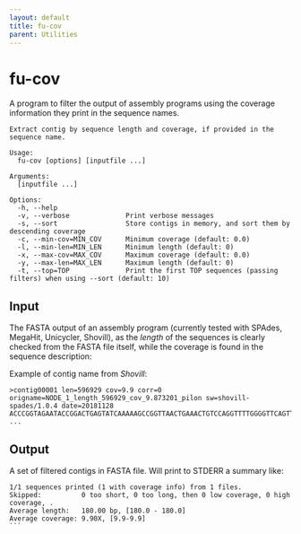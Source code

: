 ```yaml
---
layout: default
title: fu-cov
parent: Utilities
---
```



# fu-cov

A program to filter the output of assembly programs using the
coverage information they print
in the sequence names.

```text
Extract contig by sequence length and coverage, if provided in the sequence name.

Usage:
  fu-cov [options] [inputfile ...]

Arguments:
  [inputfile ...]

Options:
  -h, --help
  -v, --verbose              Print verbose messages
  -s, --sort                 Store contigs in memory, and sort them by descending coverage
  -c, --min-cov=MIN_COV      Minimum coverage (default: 0.0)
  -l, --min-len=MIN_LEN      Minimum length (default: 0)
  -x, --max-cov=MAX_COV      Maximum coverage (default: 0.0)
  -y, --max-len=MAX_LEN      Maximum length (default: 0)
  -t, --top=TOP              Print the first TOP sequences (passing filters) when using --sort (default: 10)

```

## Input

The FASTA output of an assembly program (currently tested with SPAdes, MegaHit, Unicycler, Shovill),
as the _length_ of the sequences is clearly checked from the FASTA file itself, while the coverage
is found in the sequence description:

Example of contig name from _Shovill_:

```
>contig00001 len=596929 cov=9.9 corr=0 origname=NODE_1_length_596929_cov_9.873201_pilon sw=shovill-spades/1.0.4 date=20181128
ACCCGGTAGAATACCGGACTGAGTATCAAAAAGCCGGTTAACTGAAACTGTCCAGGTTTTGGGGTTCAGTTCATGCCGCATCTTATCCGACCTTGTATTATCCCTCCAGTGCAGAGAAAATC
...
```

## Output

A set of filtered contigs in FASTA file.
Will print to STDERR a summary like:

````
1/1 sequences printed (1 with coverage info) from 1 files.
Skipped:          0 too short, 0 too long, then 0 low coverage, 0 high coverage, .
Average length:   180.00 bp, [180.0 - 180.0]
Average coverage: 9.90X, [9.9-9.9]
```
